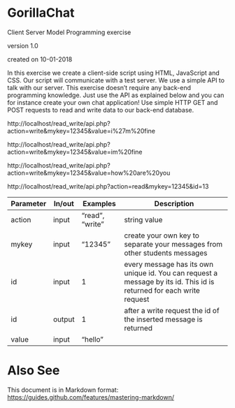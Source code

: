 # GorillaChat

Client Server Model Programming exercise

version 1.0

created on 10-01-2018

In this exercise we create a client-side script using HTML, JavaScript and CSS. Our script
will communicate with a test server. We use a simple API to talk with our server. This
exercise doesn’t require any back-end programming knowledge. Just use the API as
explained below and you can for instance create your own chat application!
Use simple HTTP GET and POST requests to read and write data to our back-end
database.

http://localhost/read_write/api.php?action=write&mykey=12345&value=i%27m%20fine

http://localhost/read_write/api.php?action=write&mykey=12345&value=im%20fine

http://localhost/read_write/api.php?action=write&mykey=12345&value=how%20are%20you

http://localhost/read_write/api.php?action=read&mykey=12345&id=13

Parameter | In/out | Examples        | Description
--------- | ------ | --------------- | -----------
action    | input  | “read”, “write” | string value
mykey     | input  | “12345”         | create your own key to separate your messages from other students messages
id        | input  | 1               | every message has its own unique id. You can request a message by its id. This id is returned for each write request
id        | output | 1               | after a write request the id of the inserted message is returned
value     | input  | “hello”         |

# Also See
This document is in Markdown format:
https://guides.github.com/features/mastering-markdown/
